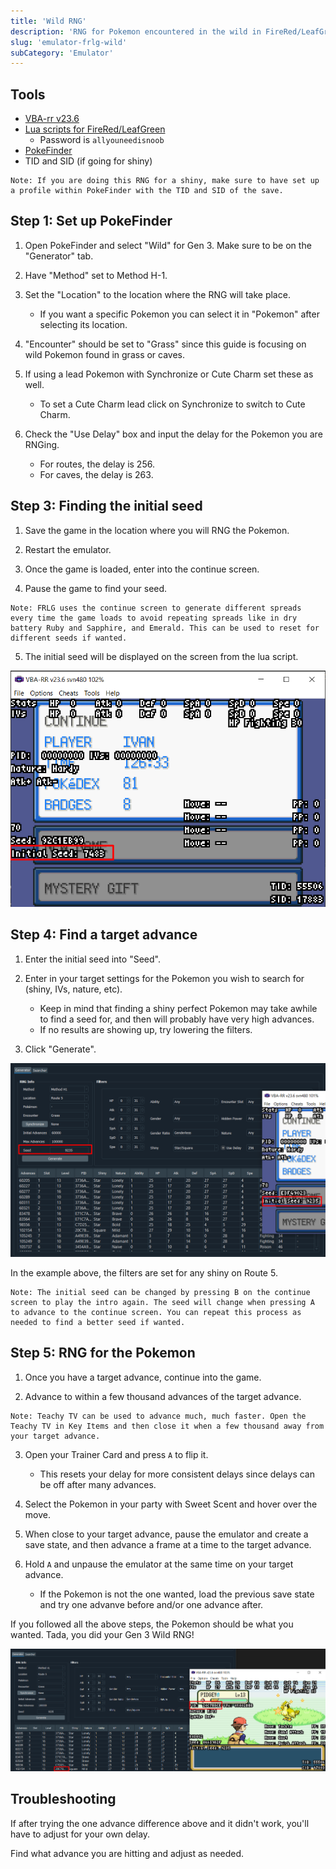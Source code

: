 ```yaml
---
title: 'Wild RNG'
description: 'RNG for Pokemon encountered in the wild in FireRed/LeafGreen'
slug: 'emulator-frlg-wild'
subCategory: 'Emulator'
---
```


## Tools

- [VBA-rr v23.6](https://code.google.com/archive/p/vba-rerecording/downloads)
- [Lua scripts for FireRed/LeafGreen](https://pokerng.forumcommunity.net/?t=56443955)
   - Password is `allyouneedisnoob`
- [PokeFinder](https://github.com/Admiral-Fish/PokeFinder/releases)
- TID and SID (if going for shiny)

```
Note: If you are doing this RNG for a shiny, make sure to have set up a profile within PokeFinder with the TID and SID of the save.
```

## Step 1: Set up PokeFinder

1. Open PokeFinder and select "Wild" for Gen 3. Make sure to be on the "Generator" tab.

2. Have "Method" set to Method H-1.

3. Set the "Location" to the location where the RNG will take place.
   - If you want a specific Pokemon you can select it in "Pokemon" after selecting its location.

4. "Encounter" should be set to "Grass" since this guide is focusing on wild Pokemon found in grass or caves.

5. If using a lead Pokemon with Synchronize or Cute Charm set these as well.
   - To set a Cute Charm lead click on Synchronize to switch to Cute Charm.

6. Check the "Use Delay" box and input the delay for the Pokemon you are RNGing.
   - For routes, the delay is 256.
   - For caves, the delay is 263.

## Step 3: Finding the initial seed

1. Save the game in the location where you will RNG the Pokemon.

2. Restart the emulator.

3. Once the game is loaded, enter into the continue screen.

4. Pause the game to find your seed.

```
Note: FRLG uses the continue screen to generate different spreads every time the game loads to avoid repeating spreads like in dry battery Ruby and Sapphire, and Emerald. This can be used to reset for different seeds if wanted.
```

5. The initial seed will be displayed on the screen from the lua script.

![](https://github.com/ShinySylveon04/PokemonRNGGuidesPics/blob/main/Screenshot_18.png?raw=true)

## Step 4: Find a target advance

1. Enter the initial seed into "Seed".

2. Enter in your target settings for the Pokemon you wish to search for (shiny, IVs, nature, etc).
   - Keep in mind that finding a shiny perfect Pokemon may take awhile to find a seed for, and then will probably have very high advances.
   - If no results are showing up, try lowering the filters.

3. Click "Generate".

![](https://github.com/ShinySylveon04/PokemonRNGGuidesPics/blob/main/Screenshot_20.png?raw=true)

In the example above, the filters are set for any shiny on Route 5.

```
Note: The initial seed can be changed by pressing B on the continue screen to play the intro again. The seed will change when pressing A to advance to the continue screen. You can repeat this process as needed to find a better seed if wanted.
```

## Step 5: RNG for the Pokemon

1. Once you have a target advance, continue into the game.

2. Advance to within a few thousand advances of the target advance.

```
Note: Teachy TV can be used to advance much, much faster. Open the Teachy TV in Key Items and then close it when a few thousand away from your target advance. 
```

3. Open your Trainer Card and press `A` to flip it.
   - This resets your delay for more consistent delays since delays can be off after many advances.

4. Select the Pokemon in your party with Sweet Scent and hover over the move.

5. When close to your target advance, pause the emulator and create a save state, and then advance a frame at a time to the target advance.

6. Hold `A` and unpause the emulator at the same time on your target advance.
   - If the Pokemon is not the one wanted, load the previous save state and try one advanve before and/or one advance after.

If you followed all the above steps, the Pokemon should be what you wanted. Tada, you did your Gen 3 Wild RNG!

![](https://github.com/ShinySylveon04/PokemonRNGGuidesPics/blob/main/Screenshot_21.png?raw=true)

## Troubleshooting

If after trying the one advance difference above and it didn't work, you'll have to adjust for your own delay. 

Find what advance you are hitting and adjust as needed.